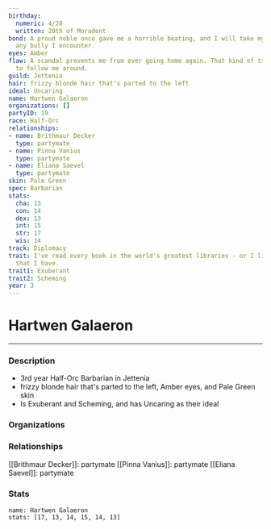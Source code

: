 ```yaml
---
birthday:
  numeric: 4/20
  written: 20th of Moradent
bond: A proud noble once gave me a horrible beating, and I will take my revenge on
  any bully I encounter.
eyes: Amber
flaw: A scandal prevents me from ever going home again. That kind of trouble seems
  to follow me around.
guild: Jettenia
hair: frizzy blonde hair that's parted to the left
ideal: Uncaring
name: Hartwen Galaeron
organizations: []
partyID: 19
race: Half-Orc
relationships:
- name: Brithmaur Decker
  type: partymate
- name: Pinna Vanius
  type: partymate
- name: Eliana Saevel
  type: partymate
skin: Pale Green
spec: Barbarian
stats:
  cha: 13
  con: 14
  dex: 13
  int: 15
  str: 17
  wis: 14
track: Diplomacy
trait: I've read every book in the world's greatest libraries - or I like to boast
  that I have.
trait1: Exuberant
trait2: Scheming
year: 3
---
```

# Hartwen Galaeron
---
### Description
- 3rd year Half-Orc Barbarian in Jettenia
- frizzy blonde hair that's parted to the left, Amber eyes, and Pale Green skin
- Is Exuberant and Scheming, and has Uncaring as their ideal

### Organizations
### Relationships
[[Brithmaur Decker]]: partymate
[[Pinna Vanius]]: partymate
[[Eliana Saevel]]: partymate
### Stats
```statblock
name: Hartwen Galaeron
stats: [17, 13, 14, 15, 14, 13]
```